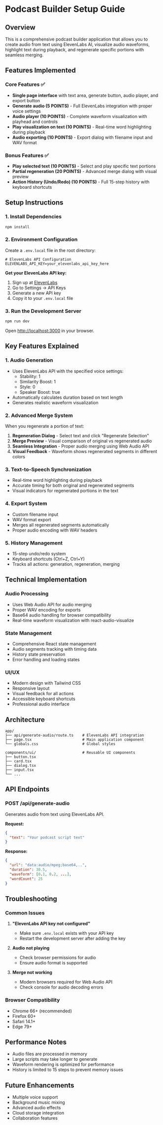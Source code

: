 # Podcast Builder Setup Guide

## Overview
This is a comprehensive podcast builder application that allows you to create audio from text using ElevenLabs AI, visualize audio waveforms, highlight text during playback, and regenerate specific portions with seamless merging.

## Features Implemented

### Core Features ✅
- **Single page interface** with text area, generate button, audio player, and export button
- **Generate audio (5 POINTS)** - Full ElevenLabs integration with proper voice settings
- **Audio player (10 POINTS)** - Complete waveform visualization with playhead and controls
- **Play visualization on text (10 POINTS)** - Real-time word highlighting during playback
- **Audio exporting (10 POINTS)** - Export dialog with filename input and WAV format

### Bonus Features ✅
- **Play selected text (10 POINTS)** - Select and play specific text portions
- **Partial regeneration (20 POINTS)** - Advanced merge dialog with visual preview
- **Action History (Undo/Redo) (10 POINTS)** - Full 15-step history with keyboard shortcuts

## Setup Instructions

### 1. Install Dependencies
```bash
npm install
```

### 2. Environment Configuration
Create a `.env.local` file in the root directory:

```env
# ElevenLabs API Configuration
ELEVENLABS_API_KEY=your_elevenlabs_api_key_here
```

**Get your ElevenLabs API key:**
1. Sign up at [ElevenLabs](https://elevenlabs.io)
2. Go to Settings → API Keys
3. Generate a new API key
4. Copy it to your `.env.local` file

### 3. Run the Development Server
```bash
npm run dev
```

Open [http://localhost:3000](http://localhost:3000) in your browser.

## Key Features Explained

### 1. Audio Generation
- Uses ElevenLabs API with the specified voice settings:
  - Stability: 1
  - Similarity Boost: 1 
  - Style: 0
  - Speaker Boost: true
- Automatically calculates duration based on text length
- Generates realistic waveform visualization

### 2. Advanced Merge System
When you regenerate a portion of text:
1. **Regeneration Dialog** - Select text and click "Regenerate Selection"
2. **Merge Preview** - Visual comparison of original vs regenerated audio
3. **Seamless Integration** - Proper audio merging using Web Audio API
4. **Visual Feedback** - Waveform shows regenerated segments in different colors

### 3. Text-to-Speech Synchronization
- Real-time word highlighting during playback
- Accurate timing for both original and regenerated segments
- Visual indicators for regenerated portions in the text

### 4. Export System
- Custom filename input
- WAV format export
- Merges all regenerated segments automatically
- Proper audio encoding with WAV headers

### 5. History Management
- 15-step undo/redo system
- Keyboard shortcuts (Ctrl+Z, Ctrl+Y)
- Tracks all actions: generation, regeneration, merging

## Technical Implementation

### Audio Processing
- Uses Web Audio API for audio merging
- Proper WAV encoding for exports
- Base64 audio handling for browser compatibility
- Real-time waveform visualization with react-audio-visualize

### State Management
- Comprehensive React state management
- Audio segments tracking with timing data
- History state preservation
- Error handling and loading states

### UI/UX
- Modern design with Tailwind CSS
- Responsive layout
- Visual feedback for all actions
- Accessible keyboard shortcuts
- Professional audio interface

## Architecture

```
app/
├── api/generate-audio/route.ts    # ElevenLabs API integration
├── page.tsx                       # Main application component
└── globals.css                    # Global styles

components/ui/                     # Reusable UI components
├── button.tsx
├── card.tsx
├── dialog.tsx
├── input.tsx
└── ...
```

## API Endpoints

### POST /api/generate-audio
Generates audio from text using ElevenLabs API.

**Request:**
```json
{
  "text": "Your podcast script text"
}
```

**Response:**
```json
{
  "url": "data:audio/mpeg;base64,..",
  "duration": 30.5,
  "waveform": [0.1, 0.2, ...],
  "wordCount": 25
}
```

## Troubleshooting

### Common Issues

1. **"ElevenLabs API key not configured"**
   - Make sure `.env.local` exists with your API key
   - Restart the development server after adding the key

2. **Audio not playing**
   - Check browser permissions for audio
   - Ensure audio format is supported

3. **Merge not working**
   - Modern browsers required for Web Audio API
   - Check console for audio decoding errors

### Browser Compatibility
- Chrome 66+ (recommended)
- Firefox 60+
- Safari 14.1+
- Edge 79+

## Performance Notes
- Audio files are processed in memory
- Large scripts may take longer to generate
- Waveform rendering is optimized for performance
- History is limited to 15 steps to prevent memory issues

## Future Enhancements
- Multiple voice support
- Background music mixing
- Advanced audio effects
- Cloud storage integration
- Collaboration features
